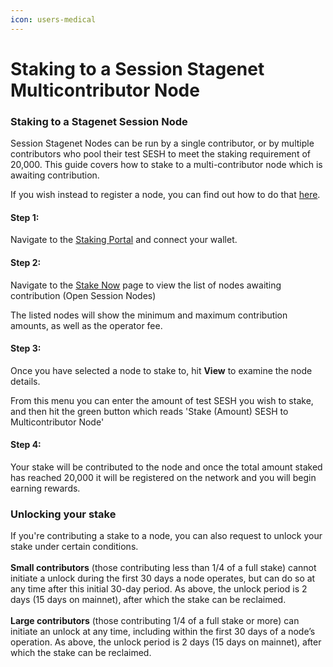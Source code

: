 ```yaml
---
icon: users-medical
---
```


# Staking to a Session Stagenet Multicontributor Node

### Staking to a Stagenet Session Node

Session Stagenet Nodes can be run by a single contributor, or by multiple contributors who pool their test SESH to meet the staking requirement of 20,000. This guide covers how to stake to a multi-contributor node which is awaiting contribution.&#x20;

If you wish instead to register a node, you can find out how to do that [here](session-stagenet-node-setup.md).

#### Step 1:

Navigate to the [Staking Portal](https://stake.getsession.org/) and connect your wallet.

#### Step 2:

Navigate to the [Stake Now](https://stake.getsession.org/stake) page to view the list of nodes awaiting contribution (Open Session Nodes)

The listed nodes will show the minimum and maximum contribution amounts, as well as the operator fee.&#x20;

#### Step 3:&#x20;

Once you have selected a node to stake to, hit **View** to examine the node details.

From this menu you can enter the amount of test SESH you wish to stake, and then hit the green button which reads 'Stake (Amount) SESH to Multicontributor Node'

#### Step 4:

Your stake will be contributed to the node and once the total amount staked has reached 20,000 it will be registered on the network and you will begin earning rewards.

### Unlocking your stake

If you're contributing a stake to a node, you can also request to unlock your stake under certain conditions. \
\
**Small contributors** (those contributing less than 1/4 of a full stake) cannot initiate a unlock during the first 30 days a node operates, but can do so at any time after this initial 30-day period. As above, the unlock period is 2 days (15 days on mainnet), after which the stake can be reclaimed. \
\
**Large contributors** (those contributing 1/4 of a full stake or more) can initiate an unlock at any time, including within the first 30 days of a node’s operation. As above, the unlock period is 2 days (15 days on mainnet), after which the stake can be reclaimed.

